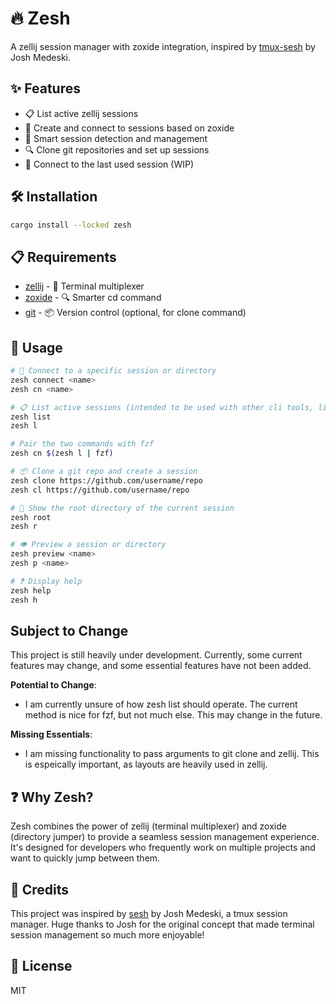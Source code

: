 # 🔥 Zesh

A zellij session manager with zoxide integration, inspired by [tmux-sesh](https://github.com/joshmedeski/sesh)
by Josh Medeski.

## ✨ Features

- 📋 List active zellij sessions
- 📁 Create and connect to sessions based on zoxide
- 🧠 Smart session detection and management
- 🔍 Clone git repositories and set up sessions
- 🔄 Connect to the last used session (WIP)

## 🛠️ Installation

```bash
cargo install --locked zesh
```

## 📋 Requirements

- [zellij](https://zellij.dev/) - 🧩 Terminal multiplexer
- [zoxide](https://github.com/ajeetdsouza/zoxide) - 🔍 Smarter cd command
- [git](https://git-scm.com/) - 📦 Version control (optional, for clone command)

## 🚀 Usage

```bash
# 🔗 Connect to a specific session or directory
zesh connect <name>
zesh cn <name>

# 📋 List active sessions (intended to be used with other cli tools, like fzf)
zesh list
zesh l

# Pair the two commands with fzf
zesh cn $(zesh l | fzf)

# 📦 Clone a git repo and create a session
zesh clone https://github.com/username/repo
zesh cl https://github.com/username/repo

# 📂 Show the root directory of the current session
zesh root
zesh r

# 👁️ Preview a session or directory
zesh preview <name>
zesh p <name>

# ❓ Display help
zesh help
zesh h
```

## Subject to Change

This project is still heavily under development. Currently, some current
features may change, and some essential features have not been added.

**Potential to Change**:

- I am currently unsure of how zesh list should operate. The current method is
nice for fzf, but not much else. This may change in the future.

**Missing Essentials**:

- I am missing functionality to pass arguments to git clone and zellij. This
is espeically important, as layouts are heavily used in zellij.

## ❓ Why Zesh?

Zesh combines the power of zellij (terminal multiplexer) and zoxide
(directory jumper) to provide a seamless session management experience. It's
designed for developers who frequently work on multiple projects and want to
quickly jump between them.

## 🙏 Credits

This project was inspired by [sesh](https://github.com/joshmedeski/sesh) by
Josh Medeski, a tmux session manager. Huge thanks to Josh for the original
concept that made terminal session management so much more enjoyable!

## 📜 License

MIT
